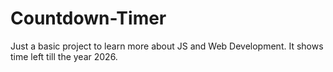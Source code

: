 # Countdown-Timer
Just a basic project to learn more about JS and Web Development. It shows time left till the year 2026.
